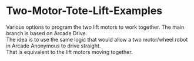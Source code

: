 # Two-Motor-Tote-Lift-Examples
Various options to program the two lift motors to work together.
The main branch is based on Arcade Drive.  
The idea is to use the same logic that would allow a two motor/wheel robot in Arcade Anonymous to drive straight.  
That is equivalent to the lift motors moving together.
